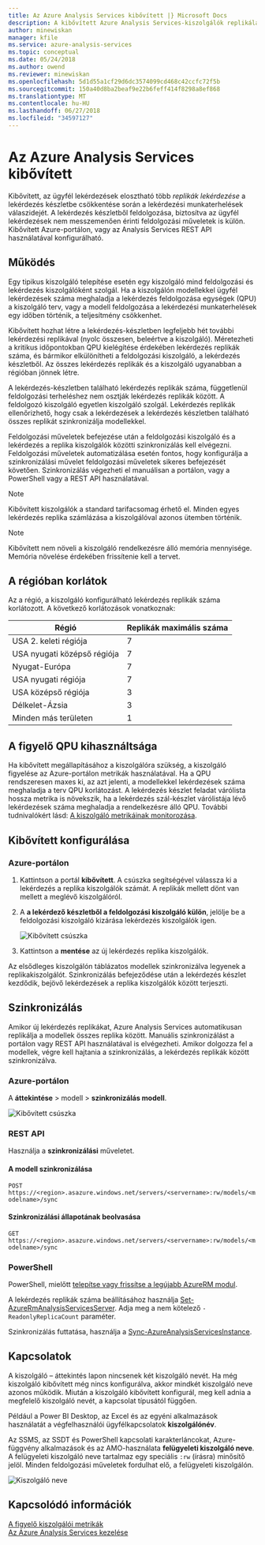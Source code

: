 ```yaml
---
title: Az Azure Analysis Services kibővített |} Microsoft Docs
description: A kibővített Azure Analysis Services-kiszolgálók replikálása
author: minewiskan
manager: kfile
ms.service: azure-analysis-services
ms.topic: conceptual
ms.date: 05/24/2018
ms.author: owend
ms.reviewer: minewiskan
ms.openlocfilehash: 5d1d55a1cf29d6dc3574099cd468c42ccfc72f5b
ms.sourcegitcommit: 150a40d8ba2beaf9e22b6feff414f8298a8ef868
ms.translationtype: MT
ms.contentlocale: hu-HU
ms.lasthandoff: 06/27/2018
ms.locfileid: "34597127"
---
```

# <a name="azure-analysis-services-scale-out"></a>Az Azure Analysis Services kibővített

Kibővített, az ügyfél lekérdezések elosztható több *replikák lekérdezése* a lekérdezés készletbe csökkentése során a lekérdezési munkaterhelések válaszidejét. A lekérdezés készletből feldolgozása, biztosítva az ügyfél lekérdezések nem messzemenően érinti feldolgozási műveletek is külön. Kibővített Azure-portálon, vagy az Analysis Services REST API használatával konfigurálható.

## <a name="how-it-works"></a>Működés

Egy tipikus kiszolgáló telepítése esetén egy kiszolgáló mind feldolgozási és lekérdezés kiszolgálóként szolgál. Ha a kiszolgálón modellekkel ügyfél lekérdezések száma meghaladja a lekérdezés feldolgozása egységek (QPU) a kiszolgáló terv, vagy a modell feldolgozása a lekérdezési munkaterhelések egy időben történik, a teljesítmény csökkenhet. 

Kibővített hozhat létre a lekérdezés-készletben legfeljebb hét további lekérdezési replikával (nyolc összesen, beleértve a kiszolgáló). Méretezheti a kritikus időpontokban QPU kielégítése érdekében lekérdezés replikák száma, és bármikor elkülönítheti a feldolgozási kiszolgáló, a lekérdezés készletből. Az összes lekérdezés replikák és a kiszolgáló ugyanabban a régióban jönnek létre.

A lekérdezés-készletben található lekérdezés replikák száma, függetlenül feldolgozási terheléshez nem osztják lekérdezés replikák között. A feldolgozó kiszolgáló egyetlen kiszolgáló szolgál. Lekérdezés replikák ellenőrizhető, hogy csak a lekérdezések a lekérdezés készletben található összes replikát szinkronizálja modellekkel. 

Feldolgozási műveletek befejezése után a feldolgozási kiszolgáló és a lekérdezés a replika kiszolgálók közötti szinkronizálás kell elvégezni. Feldolgozási műveletek automatizálása esetén fontos, hogy konfigurálja a szinkronizálási művelet feldolgozási műveletek sikeres befejezését követően. Szinkronizálás végezheti el manuálisan a portálon, vagy a PowerShell vagy a REST API használatával.

> [!NOTE]
> Kibővített kiszolgálók a standard tarifacsomag érhető el. Minden egyes lekérdezés replika számlázása a kiszolgálóval azonos ütemben történik.

> [!NOTE]
> Kibővített nem növeli a kiszolgáló rendelkezésre álló memória mennyisége. Memória növelése érdekében frissítenie kell a tervet.

## <a name="region-limits"></a>A régióban korlátok

Az a régió, a kiszolgáló konfigurálható lekérdezés replikák száma korlátozott. A következő korlátozások vonatkoznak:

|Régió  |Replikák maximális száma  |
|---------|---------|
|USA 2. keleti régiója    |    7     |
|USA nyugati középső régiója     |    7     |
|Nyugat-Európa     |    7     |
|USA nyugati régiója     |     7    |
|USA középső régiója     |     3    |
|Délkelet-Ázsia    |     3    |
|Minden más területen  |   1    |



## <a name="monitor-qpu-usage"></a>A figyelő QPU kihasználtsága

 Ha kibővített megállapításához a kiszolgálóra szükség, a kiszolgáló figyelése az Azure-portálon metrikák használatával. Ha a QPU rendszeresen maxes ki, az azt jelenti, a modellekkel lekérdezések száma meghaladja a terv QPU korlátozást. A lekérdezés készlet feladat várólista hossza metrika is növekszik, ha a lekérdezés szál-készlet várólistája lévő lekérdezések száma meghaladja a rendelkezésre álló QPU. További tudnivalókért lásd: [A kiszolgáló metrikáinak monitorozása](analysis-services-monitor.md).

## <a name="configure-scale-out"></a>Kibővített konfigurálása

### <a name="in-azure-portal"></a>Azure-portálon

1. Kattintson a portál **kibővített**. A csúszka segítségével válassza ki a lekérdezés a replika kiszolgálók számát. A replikák mellett dönt van mellett a meglévő kiszolgálóról.

2. A **a lekérdező készletből a feldolgozási kiszolgáló külön**, jelölje be a feldolgozási kiszolgáló kizárása lekérdezés kiszolgálók igen.

   ![Kibővített csúszka](media/analysis-services-scale-out/aas-scale-out-slider.png)

3. Kattintson a **mentése** az új lekérdezés replika kiszolgálók. 

Az elsődleges kiszolgálón táblázatos modellek szinkronizálva legyenek a replikakiszolgálót. Szinkronizálás befejeződése után a lekérdezés készlet kezdődik, bejövő lekérdezések a replika kiszolgálók között terjeszti. 


## <a name="synchronization"></a>Szinkronizálás 

Amikor új lekérdezés replikákat, Azure Analysis Services automatikusan replikálja a modellek összes replika között. Manuális szinkronizálást a portálon vagy REST API használatával is elvégezheti. Amikor dolgozza fel a modellek, végre kell hajtania a szinkronizálás, a lekérdezés replikák között szinkronizálva.

### <a name="in-azure-portal"></a>Azure-portálon

A **áttekintése** > modell > **szinkronizálás modell**.

![Kibővített csúszka](media/analysis-services-scale-out/aas-scale-out-sync.png)

### <a name="rest-api"></a>REST API
Használja a **szinkronizálási** műveletet.

#### <a name="synchronize-a-model"></a>A modell szinkronizálása   
`POST https://<region>.asazure.windows.net/servers/<servername>:rw/models/<modelname>/sync`

#### <a name="get-sync-status"></a>Szinkronizálási állapotának beolvasása  
`GET https://<region>.asazure.windows.net/servers/<servername>:rw/models/<modelname>/sync`

### <a name="powershell"></a>PowerShell
PowerShell, mielőtt [telepítse vagy frissítse a legújabb AzureRM modul](https://github.com/Azure/azure-powershell/releases). 

A lekérdezés replikák száma beállításához használja [Set-AzureRmAnalysisServicesServer](https://docs.microsoft.com/powershell/module/azurerm.analysisservices/set-azurermanalysisservicesserver). Adja meg a nem kötelező `-ReadonlyReplicaCount` paraméter.

Szinkronizálás futtatása, használja a [Sync-AzureAnalysisServicesInstance](https://docs.microsoft.com/powershell/module/azurerm.analysisservices/sync-azureanalysisservicesinstance).



## <a name="connections"></a>Kapcsolatok

A kiszolgáló – áttekintés lapon nincsenek két kiszolgáló nevét. Ha még kiszolgáló kibővített még nincs konfigurálva, akkor mindkét kiszolgáló neve azonos működik. Miután a kiszolgáló kibővített konfigurál, meg kell adnia a megfelelő kiszolgáló nevét, a kapcsolat típusától függően. 

Például a Power BI Desktop, az Excel és az egyéni alkalmazások használatát a végfelhasználói ügyfélkapcsolatok **kiszolgálónév**. 

Az SSMS, az SSDT és PowerShell kapcsolati karakterláncokat, Azure-függvény alkalmazások és az AMO-használata **felügyeleti kiszolgáló neve**. A felügyeleti kiszolgáló neve tartalmaz egy speciális `:rw` (írásra) minősítő jelöl. Minden feldolgozási műveletek fordulhat elő, a felügyeleti kiszolgálón.

![Kiszolgáló neve](media/analysis-services-scale-out/aas-scale-out-name.png)

## <a name="related-information"></a>Kapcsolódó információk

[A figyelő kiszolgálói metrikák](analysis-services-monitor.md)   
[Az Azure Analysis Services kezelése](analysis-services-manage.md) 

